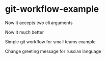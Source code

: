 # git-workflow-example

Now it accepts two cli arguments

Now it much better

Simple git workflow for small teams example

Change greeting message for russian language
